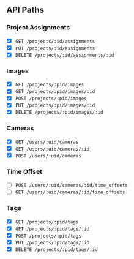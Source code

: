 ## API Paths

### Project Assignments

- [x] `GET /projects/:id/assignments`
- [x] `PUT /projects/:id/assignments`
- [x] `DELETE /projects/:id/assignments/:id`

### Images

- [x] `GET /projects/:pid/images`
- [x] `GET /projects/:pid/images/:id`
- [x] `POST /projects/:pid/images`
- [x] `PUT /projects/:pid/images/:id`
- [x] `DELETE /projects/:pid/images/:id`

### Cameras

- [x] `GET /users/:uid/cameras`
- [x] `GET /users/:uid/cameras/:id`
- [x] `POST /users/:uid/cameras`

### Time Offset

- [ ] `POST /users/:uid/cameras/:id/time_offsets`
- [ ] `GET /users/:uid/cameras/:id/time_offsets`

### Tags

- [x] `GET /projects/:pid/tags`
- [x] `GET /projects/:pid/tags/:id`
- [x] `POST /projects/:pid/tags`
- [x] `PUT /projects/:pid/tags/:id`
- [x] `DELETE /projects/:pid/tags/:id`

